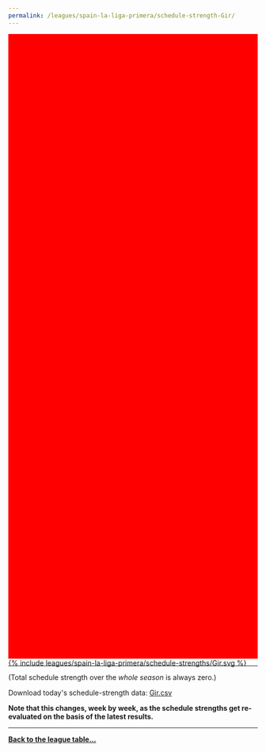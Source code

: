 ```yaml
---
permalink: /leagues/spain-la-liga-primera/schedule-strength-Gir/
---
```


<style>
.svg-wrap {
    background-color:red;
    height:0;
    padding-top:250%; /* 350px/550px */
    position: relative;
}

svg {
    background-color: white;
    height: 100%;
    display:block;
    width: 100%;
    position: absolute;
    top:0;
    left:0;
}
</style>


<div class="svg-wrap">
{% include leagues/spain-la-liga-primera/schedule-strengths/Gir.svg %}
</div>

-----

(Total schedule strength over the *whole season* is always zero.)


Download today's schedule-strength data: [Gir.csv](/assets/leagues/spain-la-liga-primera/2025/schedule-strengths/Gir.csv)

**Note that this changes, week by week, as the schedule strengths get re-evaluated on the
basis of the latest results.**

-----

[**Back to the league table...**](/leagues/spain-la-liga-primera)


